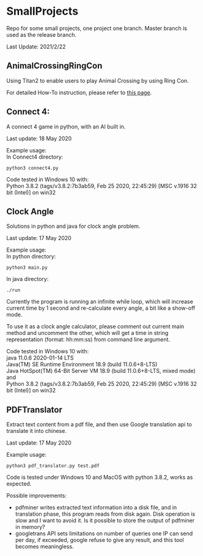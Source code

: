 # SmallProjects
Repo for some small projects, one project one branch. Master branch is used as the release branch.

Last Update: 2021/2/22

## AnimalCrossingRingCon

Using Titan2 to enable users to play Animal Crossing by using Ring Con.

For detailed How-To instruction, please refer to [this page](https://www.controllerbend.com/animalcrossing_ringfit.html).


## Connect 4:

A connect 4 game in python, with an AI built in.

Last update: 18 May 2020

Example usage:\
In Connect4 directory:
```
python3 connect4.py
```

Code tested in Windows 10 with:\
Python 3.8.2 (tags/v3.8.2:7b3ab59, Feb 25 2020, 22:45:29) [MSC v.1916 32 bit (Intel)] on win32

## Clock Angle
Solutions in python and java for clock angle problem.

Last update: 17 May 2020

Example usage:\
In python directory:
```
python3 main.py
```
In java directory:
```
./run
```

Currently the program is running an infinite while
loop, which will increase current time by 1 second and re-calculate every angle,
a bit like a show-off mode.

To use it as a clock angle calculator, please comment out current main method
and uncomment the other, which will get a time in string representation
(format: hh:mm:ss) from command line argument.

Code tested in Windows 10 with:\
java 11.0.6 2020-01-14 LTS\
Java(TM) SE Runtime Environment 18.9 (build 11.0.6+8-LTS)\
Java HotSpot(TM) 64-Bit Server VM 18.9 (build 11.0.6+8-LTS, mixed mode)\
and\
Python 3.8.2 (tags/v3.8.2:7b3ab59, Feb 25 2020, 22:45:29) [MSC v.1916 32 bit (Intel)] on win32


## PDFTranslator
Extract text content from a pdf file, and then use Google translation api to translate it into chinese.

Last update: 17 May 2020

Example usage:
```
python3 pdf_translator.py test.pdf
```

Code is tested under Windows 10 and MacOS with python 3.8.2, works as expected.

Possible improvements:
* pdfminer writes extracted text information into a disk file, and in translation phase, this program reads from disk
again. Disk operation is slow and I want to avoid it. Is it possible to store the output of pdfminer in memory?
* googletrans API sets limitations on number of queries one IP can send per day, if exceeded, google refuse to give any
result, and this tool becomes meaningless.